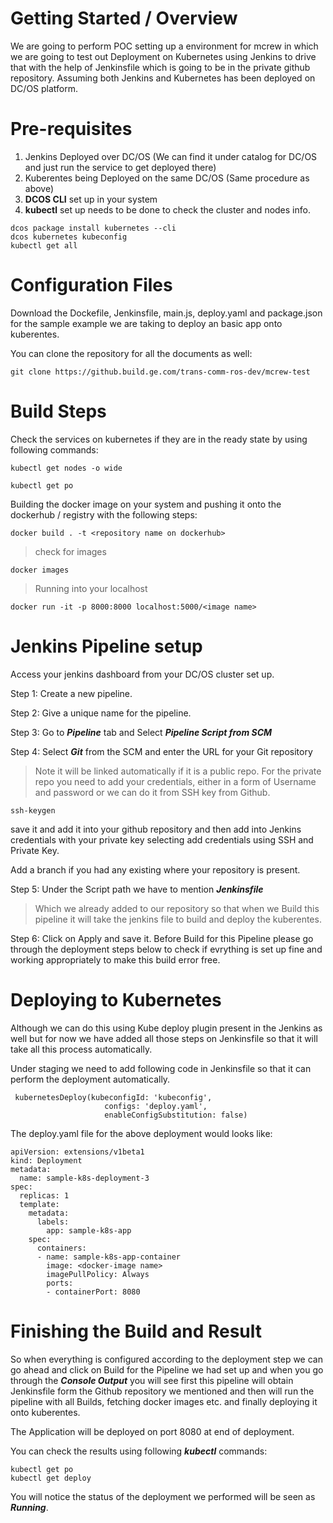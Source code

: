 # Getting Started / Overview

We are going to perform POC setting up a environment for mcrew in which we are going to test out Deployment on Kubernetes using Jenkins to drive that with the help of Jenkinsfile which is going to be in the private github repository. Assuming both Jenkins and Kubernetes has been deployed on DC/OS platform.

# Pre-requisites

1) Jenkins Deployed over DC/OS (We can find it under catalog for DC/OS and just run the service to get deployed there)
2) Kuberentes being Deployed on the same DC/OS (Same procedure as above)
3) **DCOS CLI** set up in your system
4) **kubectl** set up needs to be done to check the cluster and nodes info.

```
dcos package install kubernetes --cli
dcos kubernetes kubeconfig
kubectl get all
```

# Configuration Files

Download the Dockefile, Jenkinsfile, main.js, deploy.yaml and package.json for the sample example we are taking to deploy an basic app onto kuberentes.

You can clone the repository for all the documents as well:
```
git clone https://github.build.ge.com/trans-comm-ros-dev/mcrew-test
```

# Build Steps

Check the services on kubernetes if they are in the ready state by using following commands:

```
kubectl get nodes -o wide

kubectl get po
```

Building the docker image on your system and pushing it onto the dockerhub / registry with the following steps:

```
docker build . -t <repository name on dockerhub>
```

>check for images

```
docker images
```

>Running into your localhost

```
docker run -it -p 8000:8000 localhost:5000/<image name>
```

# Jenkins Pipeline setup 

Access your jenkins dashboard from your DC/OS cluster set up.

Step 1: Create a new pipeline.

Step 2: Give a unique name for the pipeline.

Step 3: Go to ***Pipeline*** tab and Select ***Pipeline Script from SCM***

Step 4: Select ***Git*** from the SCM and enter the URL for your Git repository
> Note it will be linked automatically if it is a public repo. For the private repo you need to add your credentials, either in a form of Username and password or we can do it from SSH key from Github.

```
ssh-keygen
```

save it and add it into your github repository and then add into Jenkins credentials with your private key selecting add credentials using SSH and Private Key.

Add a branch if you had any existing where your repository is present.

Step 5: Under the Script path we have to mention ***Jenkinsfile***
> Which we already added to our repository so that when we Build this pipeline it will take the jenkins file to build and deploy the kuberentes.

Step 6: Click on Apply and save it. Before Build for this Pipeline please go through the deployment steps below to check if evrything is set up fine and working appropriately to make this build error free.

# Deploying to Kubernetes

Although we can do this using Kube deploy plugin present in the Jenkins as well but for now we have added all those steps on Jenkinsfile so that it will take all this process automatically.

Under staging we need to add following code in Jenkinsfile so that it can perform the deployment automatically.

```
 kubernetesDeploy(kubeconfigId: 'kubeconfig',
                     configs: 'deploy.yaml',
                     enableConfigSubstitution: false)
```

The deploy.yaml file for the above deployment would looks like:

```
apiVersion: extensions/v1beta1
kind: Deployment
metadata:
  name: sample-k8s-deployment-3
spec:
  replicas: 1
  template:
    metadata:
      labels:
        app: sample-k8s-app
    spec:
      containers:
      - name: sample-k8s-app-container
        image: <docker-image name>
        imagePullPolicy: Always
        ports:
        - containerPort: 8080
```

# Finishing the Build and Result

So when everything is configured according to the deployment step we can go ahead and click on Build for the Pipeline we had set up and when you go through the ***Console Output*** you will see first this pipeline will obtain Jenkinsfile form the Github repository we mentioned and then will run the pipeline with all Builds, fetching docker images etc. and finally deploying it onto kuberentes.

The Application will be deployed on port 8080 at end of deployment.

You can check the results using following ***kubectl*** commands:

```
kubectl get po
kubectl get deploy
```

You will notice the status of the deployment we performed will be seen as ***Running***.
